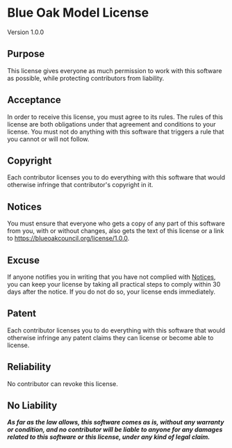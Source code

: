 # Blue Oak Model License

Version 1.0.0

## Purpose

This license gives everyone as much permission to work with this software as
possible, while protecting contributors from liability.

## Acceptance

In order to receive this license, you must agree to its rules. The rules of this
license are both obligations under that agreement and conditions to your
license. You must not do anything with this software that triggers a rule that
you cannot or will not follow.

## Copyright

Each contributor licenses you to do everything with this software that would
otherwise infringe that contributor's copyright in it.

## Notices

You must ensure that everyone who gets a copy of any part of this software from
you, with or without changes, also gets the text of this license or a link to
<https://blueoakcouncil.org/license/1.0.0>.

## Excuse

If anyone notifies you in writing that you have not complied with
[Notices](#notices), you can keep your license by taking all practical steps to
comply within 30 days after the notice. If you do not do so, your license ends
immediately.

## Patent

Each contributor licenses you to do everything with this software that would
otherwise infringe any patent claims they can license or become able to license.

## Reliability

No contributor can revoke this license.

## No Liability

_**As far as the law allows, this software comes as is, without any warranty or
condition, and no contributor will be liable to anyone for any damages related
to this software or this license, under any kind of legal claim.**_
